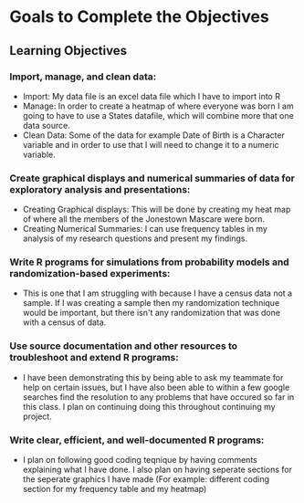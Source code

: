 # Goals to Complete the Objectives
## Learning Objectives
### Import, manage, and clean data:
- Import: My data file is an excel data file which I have to import into R
- Manage: In order to create a heatmap of where everyone was born I am going to have to use a States datafile, which will combine more that one data source.
- Clean Data: Some of the data for example Date of Birth is a Character variable and in order to use that I will need to change it to a numeric variable.
### Create graphical displays and numerical summaries of data for exploratory analysis and presentations:
- Creating Graphical displays: This will be done by creating my heat map of where all the members of the Jonestown Mascare were born.
- Creating Numerical Summaries: I can use frequency tables in my analysis of my research questions and present my findings.
### Write R programs for simulations from probability models and randomization-based experiments:
- This is one that I am struggling with because I have a census data not a sample. If I was creating a sample then my randomization technique would be important, but there isn't any randomization that was done with a census of data.
### Use source documentation and other resources to troubleshoot and extend R programs:
- I have been demonstrating this by being able to ask my teammate for help on certain issues, but I have also been able to within a few google searches find the resolution to any problems that have occured so far in this class. I plan on continuing doing this throughout continuing my project.
### Write clear, efficient, and well-documented R programs:
- I plan on following good coding teqnique by having comments explaining what I have done. I also plan on having seperate sections for the seperate graphics I have made (For example: different coding section for my frequency table and my heatmap)
